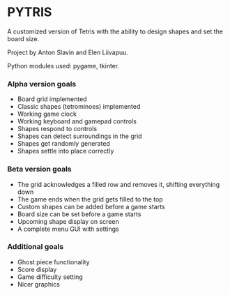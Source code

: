 # PYTRIS

A customized version of Tetris with the ability to design shapes and set the board size.

Project by Anton Slavin and Elen Liivapuu.

Python modules used: pygame, tkinter.

### Alpha version goals
* Board grid implemented
* Classic shapes (tetrominoes) implemented
* Working game clock
* Working keyboard and gamepad controls
* Shapes respond to controls
* Shapes can detect surroundings in the grid
* Shapes get randomly generated
* Shapes settle into place correctly

### Beta version goals
* The grid acknowledges a filled row and removes it, shifting everything down
* The game ends when the grid gets filled to the top
* Custom shapes can be added before a game starts
* Board size can be set before a game starts
* Upcoming shape display on screen
* A complete menu GUI with settings

### Additional goals
* Ghost piece functionality
* Score display
* Game difficulty setting
* Nicer graphics